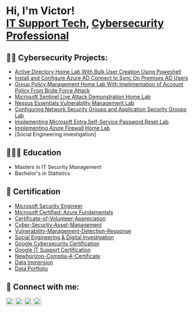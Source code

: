 <h1>Hi, I'm Victor! <br/><a href="https://github.com/victormbogu1">IT Support Tech</a>, <a href="https://www.linkedin.com/in/victor-mbogu-aa932b142/">Cybersecurity Professional</a> </h1>

<h2>👨‍💻 Cybersecurity Projects:</h2>

  - [Active Directory Home Lab With Bulk User Creation Using Poweshell](https://github.com/victormbogu1/ActiveDirectoryLab/tree/main)
  - [Install and Configure Azure AD Connect to Sync On Premises AD Users](https://github.com/victormbogu1/On-Premises-AD-Setup/tree/main)
  - [Group Policy Management Home Lab With Implimentation of Account Policy From Brute Force Attack](https://github.com/victormbogu1/Creating-and-Setting-up-GPO/tree/main)
  - [Microsoft Sentinel Live Attack Demonstration Home Lab](https://github.com/victormbogu1/Microsoft-SIEM-HomeLab/tree/main)
  - [Nessus Essentials Vulnerability Management Lab](https://github.com/victormbogu1/Vulnerability-Management)
  - [Configuring Network Security Groups and Application Security Groups Lab](https://github.com/victormbogu1/Configuring-NSG-and-ASG-for-Web-and-Management-Servers/tree/main)
  - [Implementing Microsoft Entra Self-Service Password Reset Lab](https://github.com/victormbogu1/Implement-self-service-password-reset-SSPR-)
  - [Implementing Azure Firewall Home Lab](https://github.com/victormbogu1/Implementing-Azure-Firewall)
  - [Social Engineering investigation] 
    
<h2>👨🏽‍🎓 Education</h2>

  - Masters in IT Security Management
  - Bachelor's in Statistics

<h2>📜 Certification</h2>

- [Microsoft Security Engineer](https://learn.microsoft.com/api/credentials/share/en-us/victormbogu-0857/73C8193750FD2998?sharingId=7B3DB694F819BFF8)
- [Microsoft Certified: Azure Fundamentals](https://www.credly.com/badges/d77ae74a-6d35-4d75-a14b-c5ef2c69e565/public_url)
- [Certificate-of-Volunteer-Appreciation](https://drive.google.com/file/d/1ApwhQO3u5DO_-Telqr-5MTnu9p_X_vLa/view?usp=drive_link)
- [Cyber-Security-Asset-Management](https://drive.google.com/file/d/1hptwK5Qg316zqj1oa2GN-6IBkVo-7O92/view?usp=drive_link)
- [Vulnerability-Management-Detection-Response](https://drive.google.com/file/d/1UZmwz0dRIKZ2ElSqub1ZjuWxK6phTYEw/view?usp=drive_link)
- [Social Engineering & Digital Investigation](https://i.postimg.cc/5263m5LC/ANZ-Australia-completion-certificate.png)
- [Google Cybersecurity Certification](https://media.licdn.com/dms/document/media/D4D2DAQGSjY-2D9EWDw/profile-treasury-document-pdf-analyzed/0/1703050072499?e=1722470400&v=beta&t=0d4YU5_6tH3hQTBKT5LOL5vfVLN07JtVHHyA06VpGpk)
- [Google IT Support Certification](https://www.coursera.org/account/accomplishments/specialization/certificate/BJHCM799NVSJ)
- [Newhorizon-Comptia-A-Certificate](https://i.postimg.cc/HsTvb76w/Newhorizon-Comptia-A-Certificate.png)
- [Data Immersion](https://media.licdn.com/dms/document/media/C4E2DAQHCegLZX_yCBw/profile-treasury-document-pdf-analyzed/0/1654268156081?e=1722470400&v=beta&t=2hvm6nSiU0AQaZoeNdeslhhD15PDGaoTFnShLLyIPHk)
- [Data Portfolio](https://victormbogu1.github.io/VictorMboguTheAnalyst.github.io/)
  
<h2> 🤳 Connect with me:</h2>

[<img align="left" alt="JoshMadakor | YouTube" width="22px" src="https://cdn.jsdelivr.net/npm/simple-icons@v3/icons/youtube.svg" />][youtube]
[<img align="left" alt="JoshMadakor | Twitter" width="22px" src="https://cdn.jsdelivr.net/npm/simple-icons@v3/icons/twitter.svg" />][twitter]
[<img align="left" alt="JoshMadakor | LinkedIn" width="22px" src="https://cdn.jsdelivr.net/npm/simple-icons@v3/icons/linkedin.svg" />][linkedin]
[<img align="left" alt="JoshMadakor | Instagram" width="22px" src="https://cdn.jsdelivr.net/npm/simple-icons@v3/icons/instagram.svg" />][instagram]

[twitter]: https://twitter.com/joshmadakor
[youtube]: https://www.youtube.com/c/joshmadakor
[instagram]: https://www.instagram.com/joshmadakor/
[linkedin]: https://linkedin.com/in/joshmadakor

<!--
**joshmadakor1/joshmadakor1** is a ✨ _special_ ✨ repository because its `README.md` (this file) appears on your GitHub profile.

Here are some ideas to get you started:

- 🔭 I’m currently working on ...
- 🌱 I’m currently learning ...
- 👯 I’m looking to collaborate on ...
- 🤔 I’m looking for help with ...
- 💬 Ask me about ...
- 📫 How to reach me: ...
- 😄 Pronouns: ...
- ⚡ Fun fact: ...
-->
